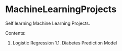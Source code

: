 # MachineLearningProjects
Self learning Machine Learning Projects.


Contents:

1. Logistic Regression
   1.1. Diabetes Prediction Model
